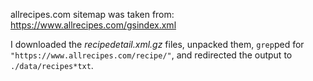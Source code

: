 allrecipes.com sitemap was taken from:
https://www.allrecipes.com/gsindex.xml

I downloaded the *recipedetail.xml.gz* files, unpacked them, `grep`ped for
`"https://www.allrecipes.com/recipe/"`, and redirected the output to
`./data/recipes*txt`.
